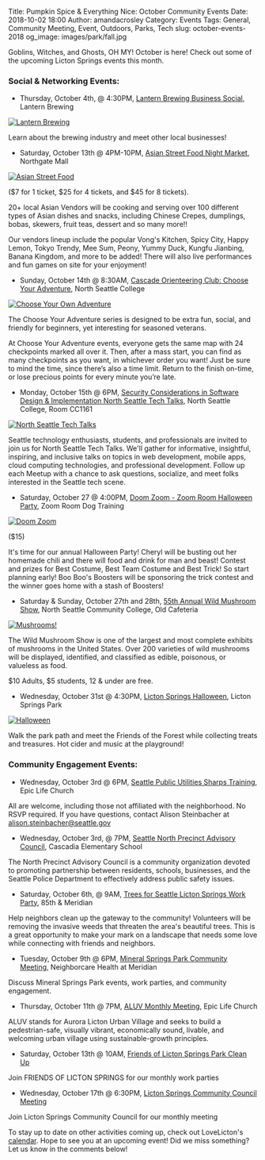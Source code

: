 Title: Pumpkin Spice & Everything Nice: October Community Events
Date: 2018-10-02 18:00
Author: amandacrosley
Category: Events
Tags: General, Community Meeting, Event, Outdoors, Parks, Tech
slug: october-events-2018
og_image: images/park/fall.jpg

Goblins, Witches, and Ghosts, OH MY! October is here! Check out some of the upcoming Licton Springs events this month.

### Social & Networking Events:



*   Thursday, October 4th, @ 4:30PM, [Lantern Brewing Business Social](https://www.facebook.com/events/185311612365952/), Lantern Brewing

[![Lantern Brewing](/images/events/2018/october/lantern.jpg)](/images/events/2018/october/lantern.jpg)

Learn about the brewing industry and meet other local businesses!

* Saturday, October 13th @ 4PM-10PM, [Asian Street Food Night Market](https://www.facebook.com/events/266508717336840/), Northgate Mall

[![Asian Street Food](/images/events/2018/october/street_food.jpg)](/images/events/2018/october/street_food.jpg)

($7 for 1 ticket, $25 for 4 tickets, and $45 for 8 tickets).

20+ local Asian Vendors will be cooking and serving over 100 different types of Asian dishes and snacks, including Chinese Crepes, dumplings, bobas, skewers, fruit teas, dessert and so many more!!

Our vendors lineup include the popular Vong's Kitchen, Spicy City, Happy Lemon, Tokyo Trendy, Mee Sum, Peony, Yummy Duck, Kungfu Jianbing, Banana Kingdom, and more to be added!
There will also live performances and fun games on site for your enjoyment!

* Sunday, October 14th @ 8:30AM, [Cascade Orienteering Club: Choose Your Adventure](https://www.facebook.com/events/196387857883349/), North Seattle College

[![Choose Your Own Adventure](/images/events/2018/october/orienteering.jpg)](/images/events/2018/october/orienteering.jpg)

The Choose Your Adventure series is designed to be extra fun, social, and friendly for beginners, yet interesting for seasoned veterans.

At Choose Your Adventure events, everyone gets the same map with 24 checkpoints marked all over it. Then, after a mass start, you can find as many checkpoints as you want, in whichever order you want! Just be sure to mind the time, since there’s also a time limit. Return to the finish on-time, or lose precious points for every minute you’re late.

*   Monday, October 15th @ 6PM, [Security Considerations in Software Design & Implementation North Seattle Tech Talks](https://www.meetup.com/North-Seattle-Tech-Talks/events/253170186/), North Seattle College, Room CC1161

[![North Seattle Tech Talks](/images/events/2018/october/north_seattle.jpg)](/images/events/2018/october/north_seattle.jpg)

Seattle technology enthusiasts, students, and professionals are invited to join us for North Seattle Tech Talks. We'll gather for informative, insightful, inspiring, and inclusive talks on topics in web development, mobile apps, cloud computing technologies, and professional development. Follow up each Meetup with a chance to ask questions, socialize, and meet folks interested in the Seattle tech scene.

*   Saturday, October 27 @ 4:00PM, [Doom Zoom - Zoom Room Halloween Party](https://www.facebook.com/events/244177149775585/), Zoom Room Dog Training

[![Doom Zoom](/images/events/2018/october/zoom_room.jpg)](/images/events/2018/october/zoom_room.jpg)

($15)

It's time for our annual Halloween Party! Cheryl will be busting out her homemade chili and there will food and drink for man and beast!
Contest and prizes for Best Costume, Best Team Costume and Best Trick! So start planning early!
Boo Boo's Boosters will be sponsoring the trick contest and the winner goes home with a stash of Boosters!

*   Saturday & Sunday, October 27th and 28th, [55th Annual Wild Mushroom Show](https://www.facebook.com/events/931117210419261/), North Seattle Community College, Old Cafeteria

[![Mushrooms!](/images/events/2018/october/mushrooms.jpg)](/images/events/2018/october/mushrooms.jpg)

The Wild Mushroom Show is one of the largest and most complete
exhibits of mushrooms in the United States. Over 200 varieties of wild
mushrooms will be displayed, identified, and classified as edible, poisonous, or valueless as food.

$10 Adults, $5 students, 12 & under are free.

*   Wednesday, October 31st @ 4:30PM, [Licton Springs Halloween](https://www.facebook.com/events/308149439973556/), Licton Springs Park

[![Halloween](/images/events/2018/october/halloween.jpg)](/images/events/2018/october/halloween.jpg)

Walk the park path and meet the Friends of the Forest while collecting treats and treasures. Hot cider and music at the playground!


### Community Engagement Events:

*   Wednesday, October 3rd @ 6PM, [Seattle Public Utilities Sharps Training](https://www.facebook.com/AuroraLicton/photos/a.1615736478744149/2125206947797097/?type=3&theater), Epic Life Church

All are welcome, including those not affiliated with the neighborhood. No RSVP required. If you have questions, contact Alison Steinbacher at [alison.steinbacher@seattle.gov](mailto:alison.steinbacher@seattle.gov)

*   Wednesday, October 3rd, @ 7PM, [Seattle North Precinct Advisory Council](http://seattlenpac.blogspot.com/), Cascadia Elementary School

The North Precinct Advisory Council is a community organization devoted to promoting partnership between residents, schools, businesses, and the Seattle Police Department to effectively address public safety issues.

*   Saturday, October 6th, @ 9AM, [Trees for Seattle Licton Springs Work Party](https://www.surveymonkey.com/r/85thMeridianOct6), 85th & Meridian

Help neighbors clean up the gateway to the community!  Volunteers will be removing the invasive weeds that threaten the area's beautiful trees. This is a great opportunity to make your mark on a landscape that needs some love while connecting with friends and neighbors.

*   Tuesday, October 9th @ 6PM, [Mineral Springs Park Community Meeting](https://www.facebook.com/events/288493891879891), Neighborcare Health at Meridian

Discuss Mineral Springs Park events, work parties, and community engagement.

*   Thursday, October 11th @ 7PM, [ALUV Monthly Meeting](https://www.facebook.com/AuroraLicton), Epic Life Church

ALUV stands for Aurora Licton Urban Village and seeks to build a pedestrian-safe, visually vibrant, economically sound, livable, and welcoming urban village using sustainable-growth principles.

*   Saturday, October 13th @ 10AM, [Friends of Licton Springs Park Clean Up](https://lictonsprings.org/work_party.pdf)

Join FRIENDS OF LICTON SPRINGS for our monthly work parties

*   Wednesday, October 17th @ 6:30PM, [Licton Springs Community Council Meeting](https://lictonsprings.org/)

Join Licton Springs Community Council for our monthly meeting


To stay up to date on other activities coming up, check out LoveLicton's [calendar](https://lovelicton.com/pages/community-calendar.html).  Hope to see you at an upcoming event!
Did we miss something? Let us know in the comments below!
